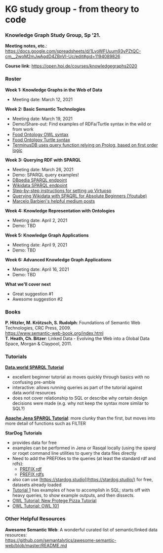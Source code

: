 
KG study group - from theory to code
====================================

### Knowledge Graph Study Group, Sp ’21.  

**Meeting notes, etc.**: 
https://docs.google.com/spreadsheets/d/1LvoWFUuum93yPZtQC-cm__2woM2mJwAgdD4ZBnVI-Uc/edit#gid=1194089826

**Course link**: https://open.hpi.de/courses/knowledgegraphs2020

### Roster
**Week 1: Knowledge Graphs in the Web of Data**
- Meeting date: March 12, 2021

**Week 2: Basic Semantic Technologies**
- Meeting date: March 19, 2021
- Demo/Share-out: Find examples of RDFa/Turtle syntax in the wild or from work
- [Food Ontology OWL syntax](https://raw.githubusercontent.com/FoodOntology/foodon/master/foodon.owl)
- [Food Ontolgoy Turtle syntax](https://www.bbc.com/ontologies/fo/1.1.ttl)
- [TerminusDB uses query function relying on Prolog, based on first order logic](https://medium.com/terminusdb/today-we-release-terminusdb-the-database-for-data-people-36cfd3f81d3f)

**Week 3: Querying RDF with SPARQL**
- Meeting date: March 26, 2021
- Demo: SPARQL query examples!
- [DBpedia SPARQL endpoint](https://dbpedia.org/sparql)
- [Wikidata SPARQL endpoint](https://query.wikidata.org/)
- [Step-by-step instructions for setting up Virtuoso](https://docs.google.com/presentation/d/1mWrCK_24Kw869ND60vIFRUUDzy3zx4x5xyQ9bTB0o1w/edit#slide=id.p)
- [Querying Wikidata with SPAQRL for Absolute Beginners (Youtube)](https://www.youtube.com/watch?v=kJph4q0Im98)
- [Marcelo Barbieri's helpful medium posts](https://mbarbieri77.medium.com/)

**Week 4: Knowledge Representation with Ontologies**
- Meeting date: April 2, 2021
- Demo: TBD

**Week 5: Knowledge Graph Applications**
- Meeting date: April 9, 2021
- Demo: TBD

**Week 6: Advanced Knowledge Graph Applications**
- Meeting date: April 16, 2021
- Demo: TBD

**What we'll cover next**
- Great suggestion #1
- Awesome suggestion #2

### Books

**P. Hitzler, M. Krötzsch, S. Rudolph**: Foundations of Semantic Web
Technologies, CRC Press, 2009.    
https://www.semantic-web-book.org/index.html    
**T. Heath, Ch. Bitzer**: Linked Data - Evolving the Web into a Global Data
Space, Morgan & Claypool, 2011.


### Tutorials

**[Data.world SPARQL Tutorial](https://docs.data.world/tutorials/sparql/)**
- excellent beginner tutorial as moves quickly through basics with no confusing pre-amble
- interactive: allows running queries as part of the tutorial against data.world resources
- does not cover relationship to SQL or describe why certain design decisions were made (e.g. why not keep the syntax more similar to SQL?)

**[Apache Jena SPARQL Tutorial](https://jena.apache.org/tutorials/sparql.html)**: more clunky than the first, but moves into more detail of functions such as FILTER

**StarDog Tutorials**
- provides data for free
- examples can be performed in Jena or Rasqal locally (using the sparql or roqet command line utilities to query the data files directly
- Need to add the PREFIXes to the queries (at least the standard rdf and rdfs):
	- [PREFIX rdf](http://www.w3.org/1999/02/22-rdf-syntax-ns#)
	- [PREFIX rdfs](http://www.w3.org/2000/01/rdf-schema#)
- also can use [https://stardog.studio](https://stardog.studio/) for free, datasets already loaded
- [Tutorial 1](https://www.stardog.com/tutorials/getting-started-1) has examples of how to accomplish in SQL; starts off with heavy queries, to show example outputs, and then dissects.
- [OWL Tutorial: New Protege Pizza Tutorial](https://www.michaeldebellis.com/post/new-protege-pizza-tutorial) 
- [OWL Tutorial: OWL 101](https://www.cambridgesemantics.com/blog/semantic-university/learn-owl-rdfs/owl-101/)

### Other Helpful Resources

**Awesome Semantic Web**: A wonderful curated list of semantic/linked data resources:    
https://github.com/semantalytics/awesome-semantic-web/blob/master/README.md

